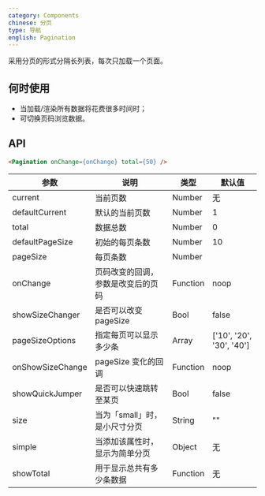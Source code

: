 ```yaml
---
category: Components
chinese: 分页
type: 导航
english: Pagination
---
```


采用分页的形式分隔长列表，每次只加载一个页面。

## 何时使用

- 当加载/渲染所有数据将花费很多时间时；
- 可切换页码浏览数据。

## API

```html
<Pagination onChange={onChange} total={50} />
```

| 参数             | 说明                               | 类型          | 默认值                   |
|------------------|------------------------------------|---------------|--------------------------|
| current          | 当前页数                           | Number        | 无                       |
| defaultCurrent   | 默认的当前页数                     | Number        | 1                        |
| total            | 数据总数                           | Number        | 0                        |
| defaultPageSize  | 初始的每页条数                      | Number        | 10                       |
| pageSize         | 每页条数                           | Number        |                          |
| onChange         | 页码改变的回调，参数是改变后的页码 | Function      | noop                     |
| showSizeChanger  | 是否可以改变 pageSize              | Bool          | false                    |
| pageSizeOptions  | 指定每页可以显示多少条             | Array<String> | ['10', '20', '30', '40'] |
| onShowSizeChange | pageSize 变化的回调                | Function      | noop                     |
| showQuickJumper  | 是否可以快速跳转至某页             | Bool          | false                    |
| size             | 当为「small」时，是小尺寸分页      | String        | ""                       |
| simple           | 当添加该属性时，显示为简单分页     | Object        | 无                       |
| showTotal        | 用于显示总共有多少条数据          | Function      | 无                       |
